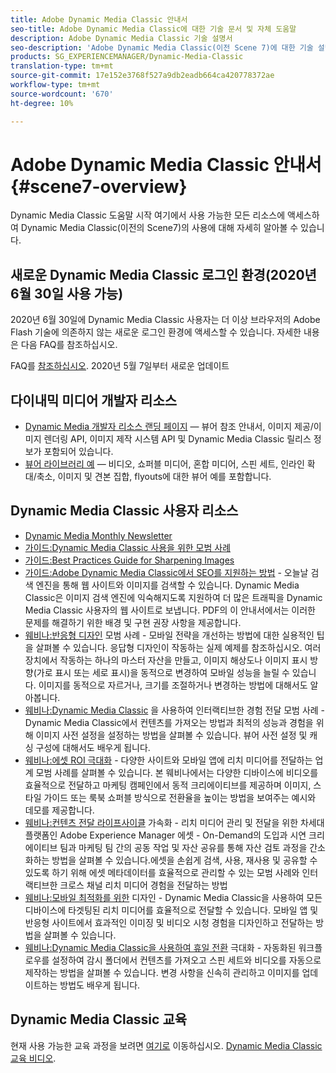 ```yaml
---
title: Adobe Dynamic Media Classic 안내서
seo-title: Adobe Dynamic Media Classic에 대한 기술 문서 및 자체 도움말
description: Adobe Dynamic Media Classic 기술 설명서
seo-description: 'Adobe Dynamic Media Classic(이전 Scene 7)에 대한 기술 설명서, 릴리스 노트 및 자체 도움말 자료 '
products: SG_EXPERIENCEMANAGER/Dynamic-Media-Classic
translation-type: tm+mt
source-git-commit: 17e152e3768f527a9db2eadb664ca420778372ae
workflow-type: tm+mt
source-wordcount: '670'
ht-degree: 10%

---
```



# Adobe Dynamic Media Classic 안내서 {#scene7-overview}

Dynamic Media Classic 도움말 시작 여기에서 사용 가능한 모든 리소스에 액세스하여 Dynamic Media Classic(이전의 Scene7)의 사용에 대해 자세히 알아볼 수 있습니다.

## 새로운 Dynamic Media Classic 로그인 환경(2020년 6월 30일 사용 가능)

2020년 6월 30일에 Dynamic Media Classic 사용자는 더 이상 브라우저의 Adobe Flash 기술에 의존하지 않는 새로운 로그인 환경에 액세스할 수 있습니다. 자세한 내용은 다음 FAQ를 참조하십시오.

FAQ를 [참조하십시오](new-ui-2020.md). 2020년 5월 7일부터 새로운 업데이트

## 다이내믹 미디어 개발자 리소스

* [Dynamic Media 개발자 리소스 랜딩 페이지](https://docs.adobe.com/content/help/en/dynamic-media-developer-resources/landing/home.html) — 뷰어 참조 안내서, 이미지 제공/이미지 렌더링 API, 이미지 제작 시스템 API 및 Dynamic Media Classic 릴리스 정보가 포함되어 있습니다.
* [뷰어 라이브러리 예](https://landing.adobe.com/en/na/dynamic-media/ctir-2755/live-demos.html) — 비디오, 쇼퍼블 미디어, 혼합 미디어, 스핀 세트, 인라인 확대/축소, 이미지 및 견본 집합, flyouts에 대한 뷰어 예를 포함합니다.

## Dynamic Media Classic 사용자 리소스

* [Dynamic Media Monthly Newsletter](dynamic-media-newsletter.md)
* [가이드:Dynamic Media Classic 사용을 위한 모범 사례](https://www.adobe.com/content/dam/www/us/en/marketing/experience-manager-assets/dynamic-media/adobe-dynamic-media-classic-best-practices-guide.pdf)
* [가이드:Best Practices Guide for Sharpening Images](/help/assets/s7_sharpening_images.pdf)
* [가이드:Adobe Dynamic Media Classic에서 SEO를 지원하는 방법](/help/assets/s7_seo.pdf) - 오늘날 검색 엔진을 통해 웹 사이트와 이미지를 검색할 수 있습니다. Dynamic Media Classic은 이미지 검색 엔진에 익숙해지도록 지원하여 더 많은 트래픽을 Dynamic Media Classic 사용자의 웹 사이트로 보냅니다. PDF의 이 안내서에서는 이러한 문제를 해결하기 위한 배경 및 구현 권장 사항을 제공합니다.
* [웨비나:반응형 디자인](http://offers.adobe.com/en/na/marketing/landings/_40458_responsive_design_live_on_demand_webinar.html) 모범 사례 - 모바일 전략을 개선하는 방법에 대한 실용적인 팁을 살펴볼 수 있습니다. 응답형 디자인이 작동하는 실제 예제를 참조하십시오. 여러 장치에서 작동하는 하나의 마스터 자산을 만들고, 이미지 해상도나 이미지 표시 방향(가로 표시 또는 세로 표시)을 동적으로 변경하여 모바일 성능을 늘릴 수 있습니다. 이미지를 동적으로 자르거나, 크기를 조절하거나 변경하는 방법에 대해서도 알아봅니다.
* [웨비나:Dynamic Media Classic](http://seminars.adobeconnect.com/p7wb8ej3u6d/) 을 사용하여 인터랙티브한 경험 전달 모범 사례 - Dynamic Media Classic에서 컨텐츠를 가져오는 방법과 최적의 성능과 경험을 위해 이미지 사전 설정을 설정하는 방법을 살펴볼 수 있습니다. 뷰어 사전 설정 및 캐싱 구성에 대해서도 배우게 됩니다.
* [웨비나:에셋 ROI 극대화](https://adobecustomersuccess.adobeconnect.com/p5ar3hfrrec/?launcher=false&amp;fcsContent=true&amp;pbMode=normal&amp;proto=true) - 다양한 사이트와 모바일 앱에 리치 미디어를 전달하는 업계 모범 사례를 살펴볼 수 있습니다. 본 웨비나에서는 다양한 디바이스에 비디오를 효율적으로 전달하고 마케팅 캠페인에서 동적 크리에이티브를 제공하며 이미지, 스타일 가이드 또는 룩북 쇼퍼블 방식으로 전환율을 높이는 방법을 보여주는 예시와 데모를 제공합니다.
* [웨비나:컨텐츠 전달 라이프사이클](https://adobecustomersuccess.adobeconnect.com/p88ducm9pqv/) 가속화 - 리치 미디어 관리 및 전달을 위한 차세대 플랫폼인 Adobe Experience Manager 에셋 - On-Demand의 도입과 시연 크리에이티브 팀과 마케팅 팀 간의 공동 작업 및 자산 공유를 통해 자산 검토 과정을 간소화하는 방법을 살펴볼 수 있습니다.에셋을 손쉽게 검색, 사용, 재사용 및 공유할 수 있도록 하기 위해 에셋 메타데이터를 효율적으로 관리할 수 있는 모범 사례와 인터랙티브한 크로스 채널 리치 미디어 경험을 전달하는 방법
* [웨비나:모바일 최적화를 위한](https://adobecustomersuccess.adobeconnect.com/p6oqd3wydif/?launcher=false&amp;fcsContent=true&amp;pbMode=normal&amp;proto=true) 디자인 - Dynamic Media Classic을 사용하여 모든 디바이스에 타겟팅된 리치 미디어를 효율적으로 전달할 수 있습니다. 모바일 앱 및 반응형 사이트에서 효과적인 이미징 및 비디오 시청 경험을 디자인하고 전달하는 방법을 살펴볼 수 있습니다.
* [웨비나:Dynamic Media Classic을 사용하여 휴일 전환](https://adobecustomersuccess.adobeconnect.com/p32n1yr85c9/?proto=true) 극대화 - 자동화된 워크플로우를 설정하여 감시 폴더에서 컨텐츠를 가져오고 스핀 세트와 비디오를 자동으로 제작하는 방법을 살펴볼 수 있습니다. 변경 사항을 신속히 관리하고 이미지를 업데이트하는 방법도 배우게 됩니다.

## Dynamic Media Classic 교육

현재 사용 가능한 교육 과정을 보려면 [여기로](http://training.adobe.com/training/courses.html#product=adobe-scene7) 이동하십시오.
[Dynamic Media Classic 교육 비디오](/help/training-videos.md).
